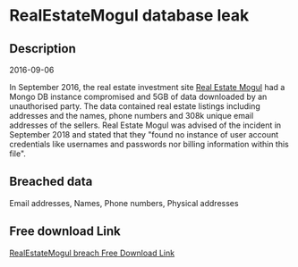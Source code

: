 # RealEstateMogul database leak

## Description

2016-09-06

In September 2016, the real estate investment site <a href="https://realestatemogul.com/" target="_blank" rel="noopener">Real Estate Mogul</a> had a Mongo DB instance compromised and 5GB of data downloaded by an unauthorised party. The data contained real estate listings including addresses and the names, phone numbers and 308k unique email addresses of the sellers. Real Estate Mogul was advised of the incident in September 2018 and stated that they &quot;found no instance of user account credentials like usernames and passwords nor billing information within this file&quot;.

## Breached data

Email addresses, Names, Phone numbers, Physical addresses

## Free download Link

[RealEstateMogul breach Free Download Link](https://link-to.net/1229997/810.89436626284/dynamic/?r=aHR0cHM6Ly93d3cubWVkaWFmaXJlLmNvbS92aWV3LzFFcmJxd1dqbjVHejVOSC9yZWFsZXN0YXRlbW9ndWwuY29tL2ZpbGU=)